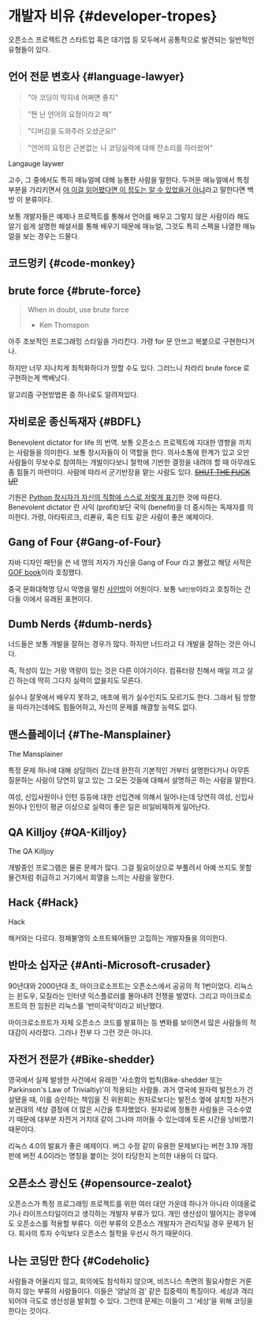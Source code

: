 # 개발자 비유 {#developer-tropes}

오픈소스 프로젝트건 스타트업 혹은 대기업 등 모두에서 공통적으로 발견되는 일반적인 유형들이 있다.

## 언어 전문 변호사 {#language-lawyer}
> "아 코딩이 막히네 어쩌면 좋지"

> "짠 난 언어의 요정이라고 해"

> "디버깅을 도와주러 오셨군요!"

> "언어의 요정은 근본없는 니 코딩실력에 대해 잔소리를 하러왔어"

Langauge laywer

고수, 그 중에서도 특히 매뉴얼에 대해 능통한 사람을 말한다. 두꺼운 매뉴얼에서 특정 부분을 가리키면서 [야 이걸 읽어봤다면 이 정도는 알 수 있었을거 아냐](#RTFM)라고 말한다면 백방 이 분류이다.

보통 개발자들은 예제나 프로젝트를 통해서 언어를 배우고 그렇지 않은 사람이라 해도 알기 쉽게 설명한 해설서를 통해 배우기 때문에 매뉴얼, 그것도 특히 스펙을 나열한 매뉴얼을 보는 경우는 드물다.

## 코드멍키 {#code-monkey}

## brute force {#brute-force}
> When in doubt, use brute force
> - Ken Thomspon

아주 초보적인 프로그래밍 스타일을 가리킨다. 가령 for 문 안쓰고 복붙으로 구현한다거나.

하지만 너무 지나치게 최적화하다가 망할 수도 있다. 그러느니 차라리 brute force 로 구현하는게 백배낫다.

알고리즘 구현방법론 중 하나로도 알려져있다.

## 자비로운 종신독재자 {#BDFL}

Benevolent dictator for life 의 번역. 보통 오픈소스 프로젝트에 지대한 영향을 끼치는 사람들을 의미한다. 보통 창시자들이 이 역할을 한다. 의사소통에 한계가 있고 오만 사람들이 무보수로 참여하는 개발이다보니 철학에 기반한 결정을 내려야 할 때 아무래도 좀 힘들기 마련이다. 사람에 따라서 군기반장을 맡는 사람도 있다. ~~[SHUT THE FUCK UP](https://lkml.org/lkml/2012/12/23/75)~~

기원은 [Python 창시자가 자신의 직함에 스스로 저렇게 표기](http://www.artima.com/weblogs/viewpost.jsp?thread=235725)한 것에 따른다. Benevolent dictator 란 사익 (profit)보단 국익 (benefit)을 더 중시하는 독재자를 의미한다. 가령, 아타튀르크, 리콴유, 혹은 티토 같은 사람이 좋은 예제이다.

## Gang of Four {#Gang-of-Four}
자바 디자인 패턴을 쓴 네 명의 저자가 자신을 Gang of Four 라고 불렀고 해당 서적은 [GOF book](#GOF-book)이라 호칭했다.

중국 문화대혁명 당시 악명을 떨친 [사인방](https://ko.wikipedia.org/wiki/%EC%82%AC%EC%9D%B8%EB%B0%A9)이 어원이다. 보통 `%d인방`이라고 호칭하는 건 다들 이에서 유래된 표현이다.

## Dumb Nerds {#dumb-nerds}

너드들은 보통 개발을 잘하는 경우가 많다. 하지만 너드라고 다 개발을 잘하는 것은 아니다.

즉, 적성이 있는 거랑 역량이 있는 것은 다른 이야기이다.
컴퓨터랑 친해서 매일 끼고 살긴 하는데 딱히 그다지 실력이 없을지도 모른다.

실수나 잘못에서 배우지 못하고, 애초에 뭐가 실수인지도 모르기도 한다.
그래서 팀 방향을 따라가는데에도 힘들어하고, 자신의 문제를 해결할 능력도 없다.

## 맨스플레이너 {#The-Mansplainer}
The Mansplainer

특정 문제 하나에 대해 상담하러 갔는데
완전히 기본적인 거부터 설명한다거나
아무튼 질문하는 사람이 당연히 알고 있는 그 모든 것들에 대해서
설명하곤 하는 사람을 말한다.

여성, 신입사원이나 인턴 등등에 대한 선입견에 의해서
일어나는데 당연히 여성, 신입사원이나 인턴이 평균 이상으로 실력이 좋은 일은 비일비재하게 일어난다.

## QA Killjoy {#QA-Killjoy}
The QA Killjoy

개발중인 프로그램은 물론 문제가 많다. 그걸 필요이상으로 부풀려서 아예 쓰지도 못할 물건처럼 취급하고 거기에서 희열을 느끼는 사람을 말한다.


## Hack {#Hack}
Hack

해커와는 다르다. 정체불명의 소프트웨어들만 고집하는 개발자들을 의미한다.

## 반마소 십자군 {#Anti-Microsoft-crusader}

90년대와 2000년대 초, 마이크로소프트는 오픈소스에서 공공의 적 1번이었다. 리눅스는 윈도우, 모질라는 인터넷 익스플로러를 몰아내려 전쟁을 벌였다. 그리고 마이크로소프트의 한 임원은 리눅스를 '반미국적'이라고 비난했다.

마이크로소프트가 자체 오픈소스 코드를 발표하는 등 변화를 보이면서 많은 사람들의 적대감이 사라졌다. 그러나 전부 다 그런 것은 아니다.

## 자전거 전문가 {#Bike-shedder}

영국에서 실제 발생한 사건에서 유래한 '사소함의 법칙(Bike-shedder 또는 Parkinson's Law of Trivialtiy)'이 적용되는 사람들. 과거 영국에 원자력 발전소가 건설됐을 때, 이를 승인하는 책임을 진 위원회는 원자로보다는 발전소 옆에 설치할 자전거 보관대의 색상 결정에 더 많은 시간을 투자했었다. 원자로에 정통한 사람들은 극소수였기 때문에 대부분 자전거 거치대 같이 그나마 끼어들 수 있는데에 토론 시간을 낭비했기 때문이다.

리눅스 4.0의 발표가 좋은 예제이다. 버그 수정 같이 유용한 문제보다는 버전 3.19 개정판에 버전 4.0이라는 명칭을 붙이는 것이 타당한지 논의한 내용이 더 많다.

## 오픈소스 광신도 {#opensource-zealot}

오픈소스가 특정 프로그래밍 프로젝트를 위한 여러 대안 가운데 하나가 아니라 이데올로기나 라이프스타일이라고 생각하는 개발자 부류가 있다. 개인 생산성이 떨어지는 경우에도 오픈소스를 적용할 부류다. 이런 부류의 오픈소스 개발자가 관리직일 경우 문제가 된다. 회사의 투자 수익보다 오픈소스 철학을 우선시 하기 때문이다.

## 나는 코딩만 한다 {#Codeholic}

사람들과 어울리지 않고, 회의에도 참석하지 않으며, 비즈니스 측면의 필요사항은 거론하지 않는 부류의 사람들이다. 이들은 '양날의 검' 같은 집중력이 특징이다. 세상과 격리되어야 극도로 생산성을 발휘할 수 있다. 그런데 문제는 이들이 그 ‘세상’을 위해 코딩을 한다는 것이다.

